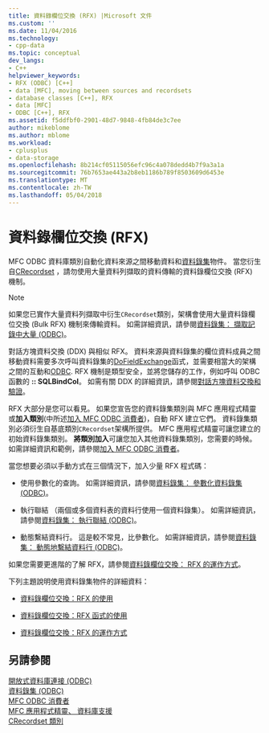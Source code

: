 ```yaml
---
title: 資料錄欄位交換 (RFX) |Microsoft 文件
ms.custom: ''
ms.date: 11/04/2016
ms.technology:
- cpp-data
ms.topic: conceptual
dev_langs:
- C++
helpviewer_keywords:
- RFX (ODBC) [C++]
- data [MFC], moving between sources and recordsets
- database classes [C++], RFX
- data [MFC]
- ODBC [C++], RFX
ms.assetid: f5ddfbf0-2901-48d7-9848-4fb84de3c7ee
author: mikeblome
ms.author: mblome
ms.workload:
- cplusplus
- data-storage
ms.openlocfilehash: 8b214cf05115056efc96c4a078dedd4b7f9a3a1a
ms.sourcegitcommit: 76b7653ae443a2b8eb1186b789f8503609d6453e
ms.translationtype: MT
ms.contentlocale: zh-TW
ms.lasthandoff: 05/04/2018
---
```

# <a name="record-field-exchange-rfx"></a>資料錄欄位交換 (RFX)
MFC ODBC 資料庫類別自動化資料來源之間移動資料和[資料錄集](../../data/odbc/recordset-odbc.md)物件。 當您衍生自[CRecordset](../../mfc/reference/crecordset-class.md) ，請勿使用大量資料列擷取的資料傳輸的資料錄欄位交換 (RFX) 機制。  
  
> [!NOTE]
>  如果您已實作大量資料列擷取中衍生`CRecordset`類別，架構會使用大量資料錄欄位交換 (Bulk RFX) 機制來傳輸資料。 如需詳細資訊，請參閱[資料錄集： 擷取記錄中大量 (ODBC)](../../data/odbc/recordset-fetching-records-in-bulk-odbc.md)。  
  
 對話方塊資料交換 (DDX) 與相似 RFX。 資料來源與資料錄集的欄位資料成員之間移動資料需要多次呼叫資料錄集的[DoFieldExchange](../../mfc/reference/crecordset-class.md#dofieldexchange)函式，並需要相當大的架構之間的互動和[ODBC](../../data/odbc/odbc-basics.md). RFX 機制是類型安全，並將您儲存的工作，例如呼叫 ODBC 函數的 **:: SQLBindCol**。 如需有關 DDX 的詳細資訊，請參閱[對話方塊資料交換和驗證](../../mfc/dialog-data-exchange-and-validation.md)。  
  
 RFX 大部分是您可以看見。 如果您宣告您的資料錄集類別與 MFC 應用程式精靈或**加入類別**(中所述[加入 MFC ODBC 消費者](../../mfc/reference/adding-an-mfc-odbc-consumer.md))，自動 RFX 建立它們。 資料錄集類別必須衍生自基底類別`CRecordset`架構所提供。 MFC 應用程式精靈可讓您建立的初始資料錄集類別。 **將類別加入**可讓您加入其他資料錄集類別，您需要的時候。 如需詳細資訊和範例，請參閱[加入 MFC ODBC 消費者](../../mfc/reference/adding-an-mfc-odbc-consumer.md)。  
  
 當您想要必須以手動方式在三個情況下，加入少量 RFX 程式碼：  
  
-   使用參數化的查詢。 如需詳細資訊，請參閱[資料錄集： 參數化資料錄集 (ODBC)](../../data/odbc/recordset-parameterizing-a-recordset-odbc.md)。  
  
-   執行聯結 （兩個或多個資料表的資料行使用一個資料錄集）。 如需詳細資訊，請參閱[資料錄集： 執行聯結 (ODBC)](../../data/odbc/recordset-performing-a-join-odbc.md)。  
  
-   動態繫結資料行。 這是較不常見，比參數化。 如需詳細資訊，請參閱[資料錄集： 動態地繫結資料行 (ODBC)](../../data/odbc/recordset-dynamically-binding-data-columns-odbc.md)。  
  
 如果您需要更進階的了解 RFX，請參閱[資料錄欄位交換： RFX 的運作方式](../../data/odbc/record-field-exchange-how-rfx-works.md)。  
  
 下列主題說明使用資料錄集物件的詳細資料：  
  
-   [資料錄欄位交換：RFX 的使用](../../data/odbc/record-field-exchange-using-rfx.md)  
  
-   [資料錄欄位交換：RFX 函式的使用](../../data/odbc/record-field-exchange-using-the-rfx-functions.md)  
  
-   [資料錄欄位交換：RFX 的運作方式](../../data/odbc/record-field-exchange-how-rfx-works.md)  
  
## <a name="see-also"></a>另請參閱  
 [開放式資料庫連接 (ODBC)](../../data/odbc/open-database-connectivity-odbc.md)   
 [資料錄集 (ODBC)](../../data/odbc/recordset-odbc.md)   
 [MFC ODBC 消費者](../../mfc/reference/adding-an-mfc-odbc-consumer.md)   
 [MFC 應用程式精靈、 資料庫支援](../../mfc/reference/database-support-mfc-application-wizard.md)   
 [CRecordset 類別](../../mfc/reference/crecordset-class.md)